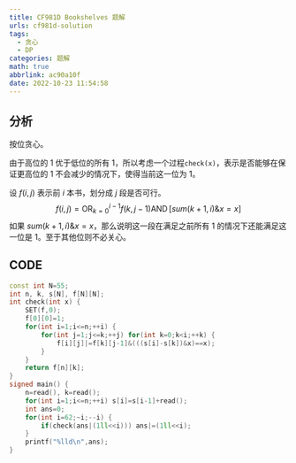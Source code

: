 ```yaml
---
title: CF981D Bookshelves 题解
urls: cf981d-solution
tags:
  - 贪心
  - DP
categories: 题解
math: true
abbrlink: ac90a10f
date: 2022-10-23 11:54:58
---
```


## 分析

按位贪心。

<!--more-->

由于高位的 $1$ 优于低位的所有 $1$，所以考虑一个过程`check(x)`，表示是否能够在保证更高位的 $1$ 不会减少的情况下，使得当前这一位为 $1$。

设 $f(i,j)$ 表示前 $i$ 本书，划分成 $j$ 段是否可行。
$$
f(i,j) = \operatorname{OR}_{k=0}^{i-1} f(k,j-1) \operatorname{AND} [sum(k+1,i) \& x = x]
$$
如果 $sum(k+1,i) \& x = x$，那么说明这一段在满足之前所有 $1$ 的情况下还能满足这一位是 $1$。至于其他位则不必关心。

## CODE

```cpp
const int N=55;
int n, k, s[N], f[N][N];
int check(int x) {
	SET(f,0);
	f[0][0]=1;
	for(int i=1;i<=n;++i) {
		for(int j=1;j<=k;++j) for(int k=0;k<i;++k) {
			f[i][j]|=f[k][j-1]&(((s[i]-s[k])&x)==x);
		}
	}
	return f[n][k];
}
signed main() {
	n=read(), k=read();
	for(int i=1;i<=n;++i) s[i]=s[i-1]+read();
	int ans=0;
	for(int i=62;~i;--i) {
		if(check(ans|(1ll<<i))) ans|=(1ll<<i);
	}
	printf("%lld\n",ans);
}
```
